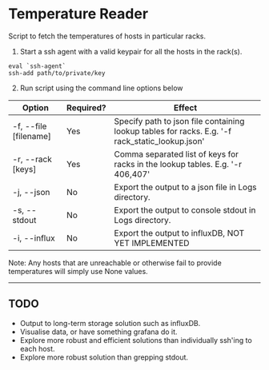 # Temperature Reader

Script to fetch the temperatures of hosts in particular racks.

1. Start a ssh agent with a valid keypair for all the hosts in the rack(s).
```
eval `ssh-agent`
ssh-add path/to/private/key
```
2. Run script using the command line options below

| Option | Required? | Effect |
|--------|-----------|--------|
| -f, --file [filename] | Yes | Specify path to json file containing lookup tables for racks. E.g. '-f rack_static_lookup.json' |
| -r, --rack [keys] | Yes | Comma separated list of keys for racks in the lookup tables. E.g. '-r 406,407' |
| -j, --json | No | Export the output to a json file in Logs directory. |
| -s, --stdout | No | Export the output to console stdout in Logs directory. |
| -i, --influx | No | Export the output to influxDB, NOT YET IMPLEMENTED |

Note: Any hosts that are unreachable or otherwise fail to provide temperatures will simply use None values.

---
## TODO
- Output to long-term storage solution such as influxDB.
- Visualise data, or have something grafana do it.
- Explore more robust and efficient solutions than individually ssh'ing to each host.
- Explore more robust solution than grepping stdout.
